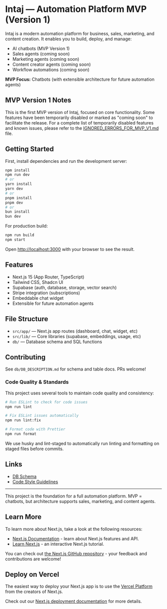 # Intaj — Automation Platform MVP (Version 1)

Intaj is a modern automation platform for business, sales, marketing, and content creation. It enables you to build, deploy, and manage:

- AI chatbots (MVP Version 1)
- Sales agents (coming soon)
- Marketing agents (coming soon)
- Content creator agents (coming soon)
- Workflow automations (coming soon)

**MVP Focus:** Chatbots (with extensible architecture for future automation agents)

## MVP Version 1 Notes

This is the first MVP version of Intaj, focused on core functionality. Some features have been temporarily disabled or marked as "coming soon" to facilitate the release. For a complete list of temporarily disabled features and known issues, please refer to the [IGNORED_ERRORS_FOR_MVP_V1.md](./IGNORED_ERRORS_FOR_MVP_V1.md) file.

## Getting Started

First, install dependencies and run the development server:

```bash
npm install
npm run dev
# or
yarn install
yarn dev
# or
pnpm install
pnpm dev
# or
bun install
bun dev
```

For production build:

```bash
npm run build
npm start
```

Open [http://localhost:3000](http://localhost:3000) with your browser to see the result.

## Features

- Next.js 15 (App Router, TypeScript)
- Tailwind CSS, Shadcn UI
- Supabase (auth, database, storage, vector search)
- Stripe integration (subscriptions)
- Embeddable chat widget
- Extensible for future automation agents

## File Structure

- `src/app/` — Next.js app routes (dashboard, chat, widget, etc)
- `src/lib/` — Core libraries (supabase, embeddings, usage, etc)
- `db/` — Database schema and SQL functions

## Contributing

See `db/DB_DESCRIPTION.md` for schema and table docs. PRs welcome!

### Code Quality & Standards

This project uses several tools to maintain code quality and consistency:

```bash
# Run ESLint to check for code issues
npm run lint

# Fix ESLint issues automatically
npm run lint:fix

# Format code with Prettier
npm run format
```

We use husky and lint-staged to automatically run linting and formatting on staged files before commits.

## Links

- [DB Schema](db/DB_DESCRIPTION.md)
- [Code Style Guidelines](CODE_STYLE.md)

---

This project is the foundation for a full automation platform. MVP = chatbots, but architecture supports sales, marketing, and content agents.

## Learn More

To learn more about Next.js, take a look at the following resources:

- [Next.js Documentation](https://nextjs.org/docs) - learn about Next.js features and API.
- [Learn Next.js](https://nextjs.org/learn) - an interactive Next.js tutorial.

You can check out [the Next.js GitHub repository](https://github.com/vercel/next.js) - your feedback and contributions are welcome!

## Deploy on Vercel

The easiest way to deploy your Next.js app is to use the [Vercel Platform](https://vercel.com/new?utm_medium=default-template&filter=next.js&utm_source=create-next-app&utm_campaign=create-next-app-readme) from the creators of Next.js.

Check out our [Next.js deployment documentation](https://nextjs.org/docs/app/building-your-application/deploying) for more details.
